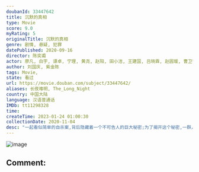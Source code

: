 ```yaml
---
doubanId: 33447642
title: 沉默的真相
type: Movie
score: 9.0
myRating: 5
originalTitle: 沉默的真相
genre: 剧情, 悬疑, 犯罪
datePublished: 2020-09-16
director: 陈奕甫
actor: 廖凡, 白宇, 谭卓, 宁理, 黄尧, 赵阳, 田小洁, 王建国, 吕晓霖, 赵圆瑗, 曹卫宇, 陆思宇, 牛超, 何其炜, 张垒, 赵雷棋, 陈维涵, 李嘉欣, 韩朔, 闵政, 邱云鹤, 余芷慧, 范奕泽, 葛四, 栾西子, 陈禹同, 王曦苒, 刘沙, 郭鹏, 郭唐维, 王志刚, 纪永清, 王盛, 王振, 姜健, 胡健, 于山川, 秦耀华, 宋沐泽, 吕宁, 付彦丹
author: 刘国庆, 紫金陈
tags: Movie, 
state: 看过
url: https://movie.douban.com/subject/33447642/
aliases: 长夜难明, The_Long_Night
country: 中国大陆
language: 汉语普通话
IMDb: tt11298328
time: 
createTime: 2023-01-24 01:00:30
collectionDate: 2020-11-04
desc: "一起看似简单的自杀案,背后隐藏着一个不可告人的巨大秘密;为了揭开这个秘密,一群人历经七载,付出无数代价,甚至赌上性命……一个曾有大好前途，四平八稳的检察官江阳，但因受贿贪污，坐牢三年，再次出..."
---
```


![image](p2620780603.jpg)

Comment: 
---

